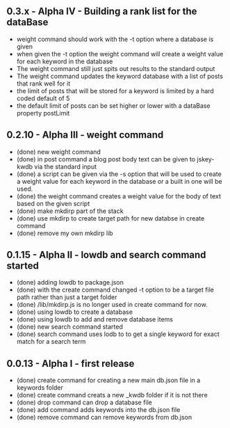 ## 0.3.x - Alpha IV - Building a rank list for the dataBase
  * weight command should work with the -t option where a database is given
  * when given the -t option the weight command will create a weight value for each keyword in the database
  * The weight command still just spits out results to the standard output
  * The weight command updates the keyword database with a list of posts that rank well for it
  * the limit of posts that will be stored for a keyword is limited by a hard coded default of 5
  * the default limit of posts can be set higher or lower with a dataBase property postLimit

## 0.2.10 - Alpha III - weight command
  * (done) new weight command
  * (done) in post command a blog post body text can be given to jskey-kwdb via the standard input
  * (done) a script can be given via the -s option that will be used to create a weight value for
  each keyword in the database or a built in one will be used.
  * (done) the weight command creates a weight value for the body of text based on the given script
  * (done) make mkdirp part of the stack
  * (done) use mkdirp to create target path for new databse in create command
  * (done) remove my own mkdirp lib

## 0.1.15 - Alpha II - lowdb and search command started
  * (done) adding lowdb to package.json
  * (done) with the create command changed -t option to be a target file path rather than just a target folder
  * (done) /lib/mkdirp.js is no longer used in create command for now.
  * (done) using lowdb to create a database
  * (done) using lowdb to add and remove database items
  * (done) new search command started
  * (done) search command uses lodb to to get a single keyword for exact match for a search term

## 0.0.13 - Alpha I - first release
  * (done) create command for creating a new main db.json file in a keywords folder
  * (done) create command creats a new _kwdb folder if it is not there
  * (done) drop command can drop a database file
  * (done) add command adds keywords into the db.json file
  * (done) remove command can remove keywords from db.json

